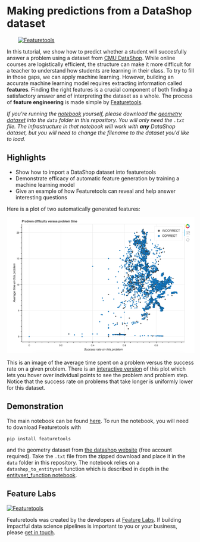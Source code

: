 # Making predictions from a DataShop dataset
<a style="margin:30px" href="https://www.featuretools.com">
    <img width=50% src="https://www.featuretools.com/wp-content/uploads/2017/12/FeatureLabs-Logo-Tangerine-800.png" alt="Featuretools" />
</a>

In this tutorial, we show how to predict whether a student will succesfully answer a problem using a dataset from [CMU DataShop](https://pslcdatashop.web.cmu.edu/). While online courses are logistically efficient, the structure can make it more difficult for a teacher to understand how students are learning in their class. To try to fill in those gaps, we can apply machine learning. However, building an accurate machine learning model requires extracting information called **features**. Finding the right features is a crucial component of both finding a satisfactory answer and of interpreting the dataset as a whole. The process of **feature engineering** is made simple by [Featuretools](http://www.featuretools.com).

*If you're running the [notebook](Demo%20-%20DataShop.ipynb) yourself, please download the [geometry dataset](https://pslcdatashop.web.cmu.edu/DatasetInfo?datasetId=76) into the `data` folder in this repository. You will only need the `.txt` file. The infrastructure in that notebook will work with **any** DataShop dataset, but you will need to change the filename to the dataset you'd like to load.*

## Highlights
* Show how to import a DataShop dataset into featuretools
* Demonstrate efficacy of automatic feature generation by training a machine learning model 
* Give an example of how Featuretools can reveal and help answer interesting questions

Here is a plot of two automatically generated features: 

![Example image](data/images/exampleimage.png)

This is an image of the average time spent on a problem versus the success rate on a given problem. There is an [interactive version](https://www.featuretools.com/wp-content/uploads/2018/03/difficulty_vs_time.html) of this plot which lets you hover over individual points to see the problem and problem step. Notice that the success rate on problems that take longer is uniformly lower for this dataset.

## Demonstration

The main notebook can be found [here](Demo%20-%20DataShop.ipynb). To run the notebook, you will need to download Featuretools with
```
pip install featuretools
```
and the geometry dataset from [the datashop website](https://pslcdatashop.web.cmu.edu/DatasetInfo?datasetId=76) (free account required). Take the `.txt` file from the zipped download and place it in the `data` folder in this repository. The notebook relies on a `datashop_to_entityset` function which is described in depth in the [entityset_function notebook](entityset_function.ipynb).

## Feature Labs
<a href="https://www.featurelabs.com/">
    <img src="http://www.featurelabs.com/wp-content/uploads/2017/12/logo.png" alt="Featuretools" />
</a>

Featuretools was created by the developers at [Feature Labs](https://www.featurelabs.com/). If building impactful data science pipelines is important to you or your business, please [get in touch](https://www.featurelabs.com/contact.html).
